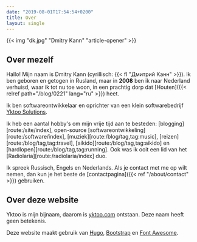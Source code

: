 ```yaml
---
date: "2019-08-01T17:54:54+0200"
title: Over
layout: single
---
```


{{< img "dk.jpg" "Dmitry Kann" "article-opener" >}}

## Over mezelf

Hallo! Mijn naam is Dmitry Kann (cyrillisch: {{< fl "Дмитрий Канн" >}}). Ik ben geboren en getogen in Rusland, maar in **2008** ben ik naar Nederland verhuisd, waar ik tot nu toe woon, in een prachtig dorp dat [Houten]({{< relref path="/blog/0221" lang="ru" >}}) heet.

Ik ben softwareontwikkelaar en oprichter van een klein softwarebedrijf [Yktoo Solutions](https://yktoo.solutions).

Ik heb een aantal hobby's om mijn vrije tijd aan te besteden: [blogging][route:/site/index], open-source [softwareontwikkeling][route:/software/index], [muziek][route:/blog/tag,tag:music], [reizen][route:/blog/tag,tag:travel], [aikido][route:/blog/tag,tag:aikido] en [hardlopen][route:/blog/tag,tag:running]. Ook was ik ooit een lid van het [Radiolaria][route:/radiolaria/index] duo.

Ik spreek Russisch, Engels en Nederlands. Als je contact met me op wilt nemen, dan kun je het beste de [contactpagina]({{< ref "/about/contact" >}}) gebruiken.

## Over deze website

Yktoo is mijn bijnaam, daarom is <u>yktoo.com</u> ontstaan. Deze naam heeft geen betekenis.

Deze website maakt gebruik van [Hugo](https://gohugo.io/), [Bootstrap](http://getbootstrap.com/) en [Font Awesome](https://fontawesome.com/).
